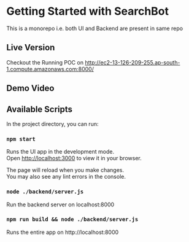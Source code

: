 # Getting Started with SearchBot

This is a monorepo i.e. both UI and Backend are present in same repo

## Live Version
Checkout the Running POC on http://ec2-13-126-209-255.ap-south-1.compute.amazonaws.com:8000/

## Demo Video


## Available Scripts

In the project directory, you can run:

### `npm start`

Runs the UI app in the development mode.\
Open [http://localhost:3000](http://localhost:3000) to view it in your browser.

The page will reload when you make changes.\
You may also see any lint errors in the console.

### `node ./backend/server.js`

Run the backend server on localhost:8000

### `npm run build && node ./backend/server.js`

Runs the entire app on http://localhost:8000